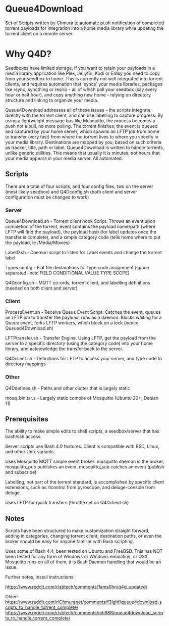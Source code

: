 # Queue4Download

Set of Scripts written by Chmura to automate push notification of completed torrent payloads for integration into a home media library while updating the torrent client on a remote server.


# Why Q4D?

Seedboxes have limited storage, if you want to retain your payloads in a media library application like Plex, Jellyfin, Kodi or Emby you need to copy from your seedbox to home. This is currently not well integrated into torrent clients, and requires automation that 'syncs' your media libraries, packages like rsync, syncthing or resilio - all of which poll your seedbox (say every hour or half hour), and copy anything new home - relying on directory structure and linking to organize your media.

Queue4Download addresses all of these issues - the scripts integrate directly with the torrent client, and can use labelling to capture progress. By using a lightweight message bus like Mosquitto, the process becomes a push not a pull, no more polling. The torrent finishes, the event is queued and captured by your home server, which spawns an LFTP job from home to transfer (very fast) from where the torrent lives to where you specify in your media library. Destinations are mapped by you, based on such criteria as tracker, title, path or label. Queue4Download is written to handle torrents, unlike generic utilities. This means that usually it is minutes, not hours that your media appears in your media server. All automated.


## Scripts

There are a total of four scripts, and four config files, two on the server (most likely seedbox) and Q4Dconfig.sh (both client and server configuration must be changed to work) 


### Server

Queue4Download.sh - Torrent client hook Script. Throws an event upon completion of the torrent, event contains the payload name/path (where LFTP will find the payload), the payload hash (for label updates once the transfer is complete), and a simple category code (tells home where to put the payload, ie /Media/Movies)

LabelD.sh - Daemon script to listen for Label events and change the torrent label

Types.config - Flat file declarations for type code assignment (space separated lines: FIELD CONDITIONAL VALUE TYPE SCOPE)

Q4Dconfig.sh - MQTT co-ords, torrent client, and labelling definitions (needed on both client and server)


### Client

ProcessEvent.sh - Receive Queue Event Script. Catches the event, queues an LFTP job to transfer the payload, runs as a daemon. Blocks waiting for a Queue event, forks LFTP workers, which block on a lock (hence Queued4Download.sh)

LFTPtransfer.sh - Transfer Engine. Using LFTP, get the payload from the server to a specific directory (using the category code) into your home library, and acknowledge the transfer back to the server. 

Q4Dclient.sh - Definitions for LFTP to access your server, and type code to directory mappings

### Other

Q4Ddefines.sh - Paths and other clutter that is largely static

mosq_bin.tar.z - Largely static compile of Mosquitto (Ubuntu 20+, Debian 11)


## Prerequisites

The ability to make simple edits to shell scripts, a seedbox/server that has bash/ssh access. 

Server scripts use Bash 4.0 features. Client is compatible with BSD, Linux, and other Unix variants.

Uses Mosquitto MQTT simple event broker: mosquitto daemon is the broker, mosquitto_pub publishes an event, mosquitto_sub catches an event (publish and subscribe)

Labelling, not part of the torrent standard, is accomplished by specific client extensions, such as rtcontrol from pyroscope, and deluge-console from deluge.

Uses LFTP for quick transfers (throttle set on Q4Dclient.sh)


## Notes

Scripts have been structured to make customization straight forward, adding in categories, changing torrent client, destination paths, or even the broker should be easy for anyone familiar with Bash scripting.

Uses some of Bash 4.4, been tested on Ubuntu and FreeBSD. This has NOT been tested for any form of Windows or Windows emulation, or OSX. Mosquitto runs on all of them, it is Bash Daemon handling that would be an issue.

Further notes, install instructions:

https://www.reddit.com/r/sbtech/comments/1ams0hn/q4d_updated/


Older: https://www.reddit.com/r/Chmuranet/comments/f3lghf/queue4download_scripts_to_handle_torrent_complete/
https://www.reddit.com/r/sbtech/comments/nih988/queue4download_scripts_to_handle_torrent_complete/
